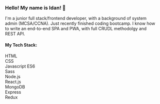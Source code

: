### Hello! My name is Idan! 👋

I'm a junior full stack/frontend developer, with a background of system admin (MCSA/CCNA).
Just recently finished coding bootcamp. I know how to write an end-to-end SPA and PWA, with full CRUDL methodolgy and REST API.
#### My Tech Stack: 
HTML  
CSS  
Javascript ES6  
Sass  
Node.js  
React.js  
MongoDB  
Express  
Redux  
